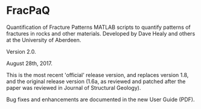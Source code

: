 # FracPaQ
Quantification of Fracture Patterns MATLAB scripts to quantify patterns of fractures in rocks and other materials. Developed by Dave Healy and others at the University of Aberdeen.

Version 2.0. 

August 28th, 2017. 

This is the most recent 'official' release version, and replaces version 1.8, and the original release version (1.6a, as reviewed and patched after the paper was reviewed in Journal of Structural Geology).

Bug fixes and enhancements are documented in the new User Guide (PDF).
